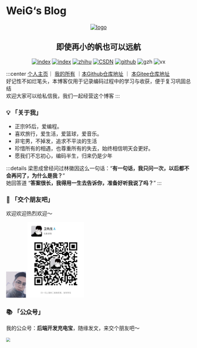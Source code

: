 # WeiG‘s Blog


<p align="center"><a href="https://www.yuque.com/weig" target="_blank" rel="noopener noreferrer"><img width="180" src="https://gitee.com/isgangzi/image-store/raw/master/img/%E4%B8%80%E5%8F%B6%E6%89%81%E8%88%9FLogo.png" alt="logo"></a></p>

<h2 align="center">即使再小的帆也可以远航</h2>



<p align="center">
    <a href="https://www.yuque.com/weig" target="_blank"><img src="https://gitee.com/isgangzi/image-store/raw/master/img/作者主页-刚子.svg" alt="index" class="no-zoom"></a>
    <a href="https://www.yuque.com/wgg" target="_blank"><img src="https://gitee.com/isgangzi/image-store/raw/master/img/语雀.svg" alt="index" class="no-zoom"></a>
    <a href="https://www.zhihu.com/people/gang-zi-10-86" target="_blank"><img src="https://gitee.com/isgangzi/image-store/raw/master/img/知乎-刚子.svg" alt="zhihu" class="no-zoom"></a>
    <a href="https://blog.csdn.net/qq_33188180" target="_blank"><img src="https://gitee.com/isgangzi/image-store/raw/master/img/CSDN-后端充电宝.svg" alt="CSDN" class="no-zoom"></a>
    <a href="https://github.com/isgangzi" target="_blank"><img src="https://gitee.com/isgangzi/image-store/raw/master/img/Github-isgangzi.svg" alt="github" class="no-zoom"></a>
    <img src="https://gitee.com/isgangzi/image-store/raw/master/img/公众号-后端开发充电宝.svg" alt="gzh" class="no-zoom">
    <img src="https://gitee.com/isgangzi/image-store/raw/master/img/VX-gangziyaoxingfu.svg" alt="vx" class="no-zoom">
</p>

:::center
[个人主页](https://www.yuque.com/weig)｜ [我的所有](https://www.yuque.com/wgg) ｜[本Github仓库地址](https://github.com/isgangzi/weig-Blog) ｜ [本Gitee仓库地址](https://gitee.com/isgangzi/weig-Blog) <br/>
好记性不如烂笔头，本博客仅用于记录编码过程中的学习与收获，便于复习巩固总结 <br/>
欢迎大家可以给私信我，我们一起经营这个博客
:::

### 💡 **「关于我」**
- 正宗95后，爱编程。
- 喜欢旅行，爱生活，爱篮球，爱音乐。
- 非宅男，不掉发，追求不平淡的生活
- 珍惜所有的相遇，也尊重所有的失去，始终相信明天会更好。
- 愿我们不忘初心，编码半生，归来仍是少年

:::details
梁思成曾经问过林徽因这么一句话：“**有一句话，我只问一次，以后都不会再问了，为什么是我？**” <br/>
她回答道 “**答案很长，我得用一生去告诉你，准备好听我说了吗？**”
:::

### 💂 「交个朋友吧」
欢迎欢迎热烈欢迎～

<img src="/img/myself1.png" style="zoom:7%;">
<img src="/img/vx.jpg" style="zoom:23%;">

###  📚 **「公众号」**
我的公众号：**后端开发充电宝**，随缘发文，来交个朋友吧～

<img src="https://myblog-weigangzi.oss-cn-shenzhen.aliyuncs.com/blog-gitee-pages/%E5%BE%AE%E4%BF%A1%E5%85%AC%E4%BC%97%E5%8F%B7%E4%BA%8C%E7%BB%B4%E7%A0%81.jpg" style="zoom:67%;" />

<br>
